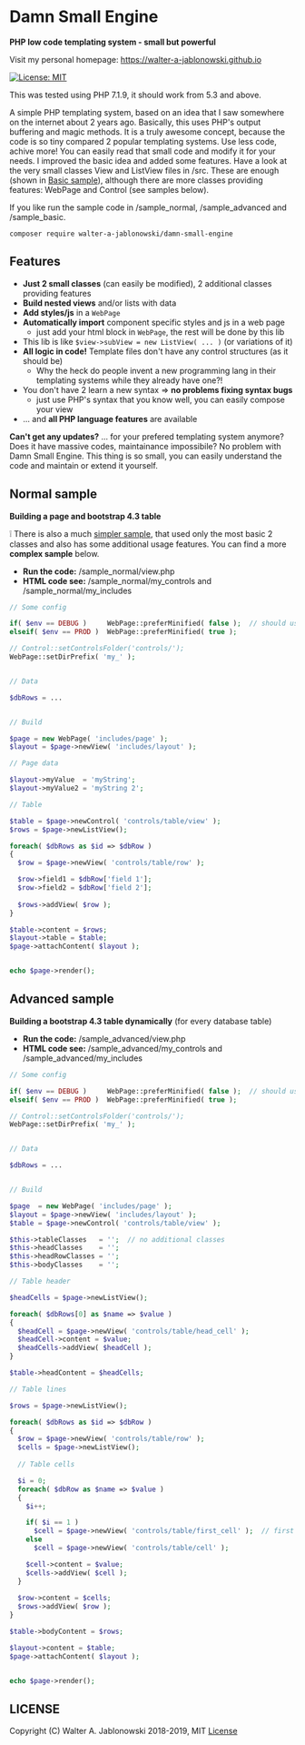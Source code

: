 # Damn Small Engine

**PHP low code templating system - small but powerful**

Visit my personal homepage: https://walter-a-jablonowski.github.io

[![License: MIT](https://img.shields.io/badge/License-MIT-yellow.svg)](https://opensource.org/licenses/MIT)

This was tested using PHP 7.1.9, it should work from 5.3 and above.

A simple PHP templating system, based on an idea that I saw somewhere on the internet about 2 years ago. Basically, this uses PHP's output buffering and magic methods. It is a truly awesome concept, because the code is so tiny compared 2 popular templating systems. Use less code, achive more! You can easily read that small code and modify it for your needs. I improved the basic idea and added some features. Have a look at the very small classes View and ListView files in /src. These are enough (shown in [Basic sample](Basic_sample.md)), although there are more classes providing features: WebPage and Control (see samples below).

If you like run the sample code in /sample_normal, /sample_advanced and /sample_basic.

```
composer require walter-a-jablonowski/damn-small-engine
```

## Features

* **Just 2 small classes** (can easily be modified), 2 additional classes providing features
* **Build nested views** and/or lists with data
* **Add styles/js** in a `WebPage`
* **Automatically import** component specific styles and js in a web page
  * just add your html block in `WebPage`, the rest will be done by this lib
* This lib is like `$view->subView = new ListView( ... )` (or variations of it)
* **All logic in code!** Template files don't have any control structures (as it should be)
  * Why the heck do people invent a new programming lang in their templating systems while they already have one?!
* You don't have 2 learn a new syntax => **no problems fixing syntax bugs**
  * just use PHP's syntax that you know well, you can easily compose your view
* ... and **all PHP language features** are available

**Can't get any updates?** ... for your prefered templating system anymore? Does it have massive codes, maintainance impossibile? No problem with Damn Small Engine. This thing is so small, you can easily understand the code and maintain or extend it yourself.

## Normal sample

**Building a page and bootstrap 4.3 table**

:grey_exclamation: There is also a much [simpler sample](Basic_sample.md), that used only the most basic 2 classes and also has some additional usage features. You can find a more **complex sample** below.

* **Run the code:** /sample_normal/view.php
* **HTML code see:** /sample_normal/my_controls and /sample_normal/my_includes

```php
// Some config

if( $env == DEBUG )     WebPage::preferMinified( false );  // should use minified version ?
elseif( $env == PROD )  WebPage::preferMinified( true );

// Control::setControlsFolder('controls/');
WebPage::setDirPrefix( 'my_' );


// Data

$dbRows = ...


// Build

$page = new WebPage( 'includes/page' );
$layout = $page->newView( 'includes/layout' );

// Page data

$layout->myValue  = 'myString';
$layout->myValue2 = 'myString 2';

// Table

$table = $page->newControl( 'controls/table/view' );
$rows = $page->newListView();

foreach( $dbRows as $id => $dbRow )
{
  $row = $page->newView( 'controls/table/row' );

  $row->field1 = $dbRow['field 1'];
  $row->field2 = $dbRow['field 2'];
  
  $rows->addView( $row );
}

$table->content = $rows;
$layout->table = $table;
$page->attachContent( $layout );


echo $page->render();
```

## Advanced sample

**Building a bootstrap 4.3 table dynamically** (for every database table)

* **Run the code:** /sample_advanced/view.php
* **HTML code see:** /sample_advanced/my_controls and /sample_advanced/my_includes

```php
// Some config

if( $env == DEBUG )     WebPage::preferMinified( false );  // should use minified version ?
elseif( $env == PROD )  WebPage::preferMinified( true );

// Control::setControlsFolder('controls/');
WebPage::setDirPrefix( 'my_' );


// Data

$dbRows = ...


// Build

$page  = new WebPage( 'includes/page' );
$layout = $page->newView( 'includes/layout' );
$table = $page->newControl( 'controls/table/view' );

$this->tableClasses   = '';  // no additional classes
$this->headClasses    = '';
$this->headRowClasses = '';
$this->bodyClasses    = '';

// Table header

$headCells = $page->newListView();

foreach( $dbRows[0] as $name => $value )
{
  $headCell = $page->newView( 'controls/table/head_cell' );
  $headCell->content = $value;
  $headCells->addView( $headCell );
}

$table->headContent = $headCells;

// Table lines

$rows = $page->newListView();

foreach( $dbRows as $id => $dbRow )
{
  $row = $page->newView( 'controls/table/row' );
  $cells = $page->newListView();
  
  // Table cells

  $i = 0;
  foreach( $dbRow as $name => $value )
  {
    $i++;

    if( $i == 1 )
      $cell = $page->newView( 'controls/table/first_cell' );  // first cell differs, see https://getbootstrap.com/docs/4.3/content/tables
    else
      $cell = $page->newView( 'controls/table/cell' );

    $cell->content = $value;
    $cells->addView( $cell );
  }
    
  $row->content = $cells;
  $rows->addView( $row );
}

$table->bodyContent = $rows;

$layout->content = $table;
$page->attachContent( $layout );


echo $page->render();
```

## LICENSE

Copyright (C) Walter A. Jablonowski 2018-2019, MIT [License](LICENSE)
